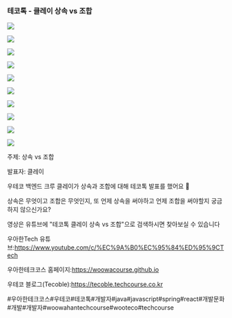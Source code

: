 ### 테코톡 - 클레이 상속 vs 조합

![](001.png)

![](002.png)

![](003.png)

![](004.png)

![](005.png)

![](006.png)

![](007.png)

![](008.png)

![](009.png)

![](010.png)

주제: 상속 vs 조합

발표자: 클레이

우테코 백엔드 크루 클레이가 상속과 조합에 대해 테코톡 발표를 했어요 👏 

상속은 무엇이고 조합은 무엇인지, 또 언제 상속을 써야하고 언제 조합을 써야할지 궁금하지 않으신가요? 

영상은 유튜브에 "테코톡 클레이 상속 vs 조합"으로 검색하시면 찾아보실 수 있습니다


우아한Tech 유튜브:https://www.youtube.com/c/%EC%9A%B0%EC%95%84%ED%95%9CTech

우아한테크코스 홈페이지:https://woowacourse.github.io

우테코 블로그(Tecoble):https://tecoble.techcourse.co.kr

#우아한테크코스#우테코#테코톡#개발자#java#javascript#spring#react#개발문화#개발#개발자#woowahantechcourse#wooteco#techcourse